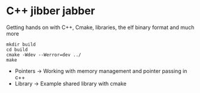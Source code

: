 # C++ jibber jabber
Getting hands on with C++, Cmake, libraries, the elf binary format and much more

```
mkdir build
cd build
cmake -Wdev --Werror=dev ../
make
```

* Pointers -> Working with memory management and pointer passing in c++
* Library -> Example shared library with cmake 